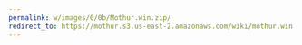```yaml
---
permalink: w/images/0/0b/Mothur.win.zip/
redirect_to: https://mothur.s3.us-east-2.amazonaws.com/wiki/mothur.win.zip
---
```


